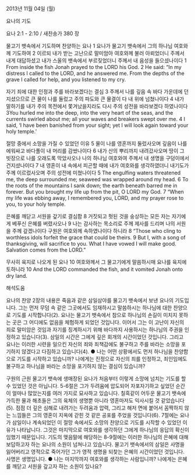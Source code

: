2013년 11월 04일 (월)

요나의 기도



요나 2:1 - 2:10 / 새찬송가 380 장


물고기 뱃속에서 기도하며 찬양하는 요나
1 요나가 물고기 뱃속에서 그의 하나님 여호와께 기도하여 2 이르되 내가 받는 고난으로 말미암아 여호와께 불러 아뢰었더니 주께서 내게 대답하셨고 내가 스올의 뱃속에서 부르짖었더니 주께서 내 음성을 들으셨나이다
1 From inside the fish Jonah prayed to the LORD his God. 2 He said: “In my distress I called to the LORD, and he answered me. From the depths of the grave I called for help, and you listened to my cry.

자기 죄에 대한 인정과 주를 바라보겠다는 결심
3 주께서 나를 깊음 속 바다 가운데에 던지셨으므로 큰 물이 나를 둘렀고 주의 파도와 큰 물결이 다 내 위에 넘쳤나이다 4 내가 말하기를 내가 주의 목전에서 쫓겨났을지라도 다시 주의 성전을 바라보겠다 하였나이다
3You hurled me into the deep, into the very heart of the seas, and the currents swirled about me; all your waves and breakers swept over me. 4 I said, ‘I have been banished from your sight; yet I will look again toward your holy temple.’

절망 중에서 소망을 가질 수 있었던 이유
5 물이 나를 영혼까지 둘렀사오며 깊음이 나를 에워싸고 바다풀이 내 머리를 감쌌나이다 6 내가 산의 뿌리까지 내려갔사오며 땅이 그 빗장으로 나를 오래도록 막았사오나 나의 하나님 여호와여 주께서 내 생명을 구덩이에서 건지셨나이다 7 내 영혼이 내 속에서 피곤할 때에 내가 여호와를 생각하였더니 내기도가 주께 이르렀사오며 주의 성전에 미쳤나이다
5 The engulfing waters threatened me, the deep surrounded me; seaweed was wrapped around my head. 6 To the roots of the mountains I sank down; the earth beneath barred me in forever. But you brought my life up from the pit, O LORD my God. 7 “When my life was ebbing away, I remembered you, LORD, and my prayer rose to you, to your holy temple.

은혜를 깨닫고 서원을 갚기로 결심함
8 거짓되고 헛된 것을 숭상하는 모든 자는 자기에게 베푸신 은혜를 버렸사오나 9 나는 감사하는 목소리로 주께 제사를 드리며 나의 서원을 주께 갚겠나이다 구원은 여호와께 속하였나이다 하니라
8 “Those who cling to worthless idols forfeit the grace that could be theirs. 9 But I, with a song of thanksgiving, will sacrifice to you. What I have vowed I will make good. Salvation comes from the LORD.”

무사히 육지로 나오게 된 요나
10 여호와께서 그 물고기에게 말씀하시매 요나를 육지에 토하니라
10 And the LORD commanded the fish, and it vomited Jonah onto dry land.

해석도움





요나의 찬양 
2장의 내용은 죽음과 같은 삼일삼야를 물고기 뱃속에서 보낸 요나의 기도입니다. 그는 먼저 무덤 속 같은 그곳에서도 임재하시고 말씀하시는 하나님에 대한 찬양으로 기도를 시작합니다(2). 요나는 물고기 뱃속에서 참으로 하나님의 손길이 미치지 못하는 곳은 그 어디에도 없음을 체험하게 되었던 것입니다. 이어서 그는 이 고난이 자신의 죄로 말미암은 것임과 자기를 징계하시기 위해 바다까지 사용하시는 하나님의 주권을 인정하고 있습니다(3). 삼일의 시간은 그에게 깊은 회개의 시간이었던 것입니다. 그리고 요나는 이러한 시련을 일으킨 자신의 죄와 죄책감에도 불구하고 주를 바라는 소망을 포기하지 않겠다고 다짐하고 있습니다(4).
● 나는 어떤 상황에서도 먼저 하나님을 찬양함으로 기도를 시작하고 있습니까? 나에게는 진정으로 자신의 죄를 인정하고, 죄인임에도 불구하고 하나님을 바라는 소망을 포기하지 않는 결심이 있습니까?

구원의 근원 
물고기 뱃속에 생매장된 요나가 처음부터 이렇게 소망에 넘치는 기도를 할 수 있었던 것은 아닙니다. 5-6절은 그가 두려움에 압도되어 자포자기하고 싶었던 순간이 얼마나 많았는지를 여러 가지로 묘사하고 있습니다. 칠흑같이 어두운 물고기 뱃속에 가득한 물과 해초들은 그의 육체의 생명뿐 아니라 영혼마저도 익사시킬 것 같았습니다(5). 점점 더 깊은 심해로 내려가는 두려움과 압력, 그리고 해저 면에 붙어서 꼼짝하지 않는 느낌들은 그의 영혼이 지옥에 갇힌 것 같은 공포를 주었을 것입니다(6). 7절에는 요나가 삼일이나 계속되었던 이 절망 속에서도 소망의 찬양으로 기도를 시작할 수 있었던 이유가 나타납니다. 그것은 마지막으로 여호와를 생각하던 그에게 하나님의 응답의 확신이 임했기 때문입니다. 기도의 맺음말에 해당하는 8-9절에는 이러한 하나님의 은혜에 대해 보답하고자 하는 요나의 소원이 넘쳐나고 있습니다. 물고기 뱃속에서의 삼일은 사명을 잃어버리고 영적으로 죽어가던 그가 영적 생명을 되찾는 은혜의 시간이었던 것입니다. 사명은 생명입니다.
● 나는 마지막까지 여호와를 생각하는 사람입니까? 나에게는 은혜를 깨닫고 서원을 갚고자 하는 소원이 있나요?